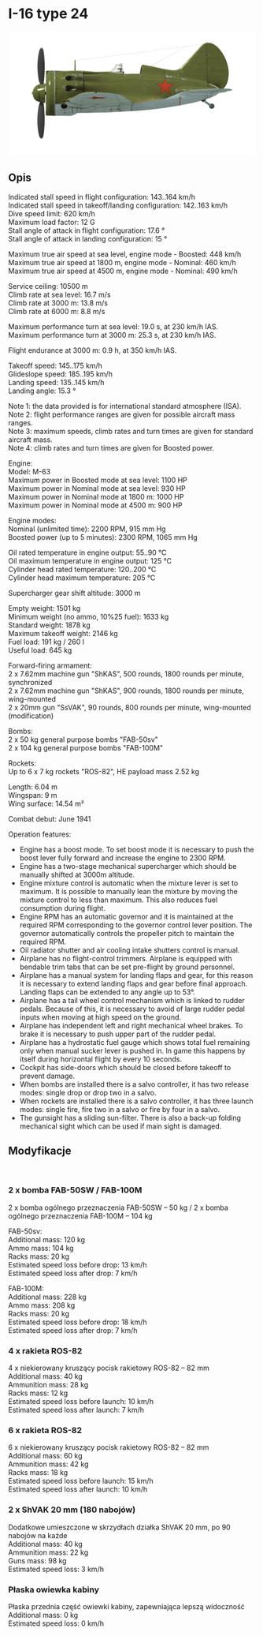 # I-16 type 24  
  
![i16t24](../images/i16t24.png)  
  
## Opis  
  
Indicated stall speed in flight configuration: 143..164 km/h  
Indicated stall speed in takeoff/landing configuration: 142..163 km/h  
Dive speed limit: 620 km/h  
Maximum load factor: 12 G  
Stall angle of attack in flight configuration: 17.6 °  
Stall angle of attack in landing configuration: 15 °  
  
Maximum true air speed at sea level, engine mode - Boosted: 448 km/h  
Maximum true air speed at 1800 m, engine mode - Nominal: 460 km/h  
Maximum true air speed at 4500 m, engine mode - Nominal: 490 km/h  
  
Service ceiling: 10500 m  
Climb rate at sea level: 16.7 m/s  
Climb rate at 3000 m: 13.8 m/s  
Climb rate at 6000 m: 8.8 m/s  
  
Maximum performance turn at sea level: 19.0 s, at 230 km/h IAS.  
Maximum performance turn at 3000 m: 25.3 s, at 230 km/h IAS.  
  
Flight endurance at 3000 m: 0.9 h, at 350 km/h IAS.  
  
Takeoff speed: 145..175 km/h  
Glideslope speed: 185..195 km/h  
Landing speed: 135..145 km/h  
Landing angle: 15.3 °  
  
Note 1: the data provided is for international standard atmosphere (ISA).  
Note 2: flight performance ranges are given for possible aircraft mass ranges.  
Note 3: maximum speeds, climb rates and turn times are given for standard aircraft mass.  
Note 4: climb rates and turn times are given for Boosted power.  
  
Engine:  
Model: M-63  
Maximum power in Boosted mode at sea level: 1100 HP  
Maximum power in Nominal mode at sea level: 930 HP  
Maximum power in Nominal mode at 1800 m: 1000 HP  
Maximum power in Nominal mode at 4500 m: 900 HP  
  
Engine modes:  
Nominal (unlimited time): 2200 RPM, 915 mm Hg  
Boosted power (up to 5 minutes): 2300 RPM, 1065 mm Hg  
  
Oil rated temperature in engine output: 55..90 °C  
Oil maximum temperature in engine output: 125 °C  
Cylinder head rated temperature: 120..200 °C  
Cylinder head maximum temperature: 205 °C  
  
Supercharger gear shift altitude: 3000 m  
  
Empty weight: 1501 kg  
Minimum weight (no ammo, 10%25 fuel): 1633 kg  
Standard weight: 1878 kg  
Maximum takeoff weight: 2146 kg  
Fuel load: 191 kg / 260 l  
Useful load: 645 kg  
  
Forward-firing armament:  
2 x 7.62mm machine gun "ShKAS", 500 rounds, 1800 rounds per minute, synchronized  
2 x 7.62mm machine gun "ShKAS", 900 rounds, 1800 rounds per minute, wing-mounted  
2 x 20mm gun "SsVAK", 90 rounds, 800 rounds per minute, wing-mounted (modification)  
  
Bombs:  
2 x 50 kg general purpose bombs "FAB-50sv"  
2 x 104 kg general purpose bombs "FAB-100M"  
  
Rockets:  
Up to 6 x 7 kg rockets "ROS-82", HE payload mass 2.52 kg  
  
Length: 6.04 m  
Wingspan: 9 m  
Wing surface: 14.54 m²  
  
Combat debut: June 1941  
  
Operation features:  
- Engine has a boost mode. To set boost mode it is necessary to push the boost lever fully forward and increase the engine to 2300 RPM.  
- Engine has a two-stage mechanical supercharger which should be manually shifted at 3000m altitude.  
- Engine mixture control is automatic when the mixture lever is set to maximum. It is possible to manually lean the mixture by moving the mixture control to less than maximum. This also reduces fuel consumption during flight.  
- Engine RPM has an automatic governor and it is maintained at the required RPM corresponding to the governor control lever position. The governor automatically controls the propeller pitch to maintain the required RPM.  
- Oil radiator shutter and air cooling intake shutters control is manual.  
- Airplane has no flight-control trimmers. Airplane is equipped with bendable trim tabs that can be set pre-flight by ground personnel.  
- Airplane has a manual system for landing flaps and gear, for this reason it is necessary to extend landing flaps and gear before final approach. Landing flaps can be extended to any angle up to 53°.  
- Airplane has a tail wheel control mechanism which is linked to rudder pedals. Because of this, it is necessary to avoid of large rudder pedal inputs when moving at high speed on the ground.  
- Airplane has independent left and right mechanical wheel brakes. To brake it is necessary to push upper part of the rudder pedal.  
- Airplane has a hydrostatic fuel gauge which shows total fuel remaining only when manual sucker lever is pushed in. In game this happens by itself during horizontal flight by every 10 seconds.  
- Cockpit has side-doors which should be closed before takeoff to prevent damage.  
- When bombs are installed there is a salvo controller, it has two release modes: single drop or drop two in a salvo.  
- When rockets are installed there is a salvo controller, it has three launch modes: single fire, fire two in a salvo or fire by four in a salvo.  
- The gunsight has a sliding sun-filter. There is also a back-up folding mechanical sight which can be used if main sight is damaged.  
  
## Modyfikacje  
  ﻿
  
  
### 2 x bomba FAB-50SW / FAB-100M  
  
2 x bomba ogólnego przeznaczenia FAB-50SW – 50 kg / 2 x bomba ogólnego przeznaczenia FAB-100M – 104 kg  
  
FAB-50sv:  
Additional mass: 120 kg  
Ammo mass: 104 kg  
Racks mass: 20 kg  
Estimated speed loss before drop: 13 km/h  
Estimated speed loss after drop: 7 km/h  
  
FAB-100M:  
Additional mass: 228 kg  
Ammo mass: 208 kg  
Racks mass: 20 kg  
Estimated speed loss before drop: 18 km/h  
Estimated speed loss after drop: 7 km/h  ﻿
  
  
### 4 x rakieta ROS-82  
  
4 x niekierowany kruszący pocisk rakietowy ROS-82 – 82 mm  
Additional mass: 40 kg  
Ammunition mass: 28 kg  
Racks mass: 12 kg  
Estimated speed loss before launch: 10 km/h  
Estimated speed loss after launch: 7 km/h  ﻿
  
  
### 6 x rakieta ROS-82  
  
6 x niekierowany kruszący pocisk rakietowy ROS-82 – 82 mm  
Additional mass: 60 kg  
Ammunition mass: 42 kg  
Racks mass: 18 kg  
Estimated speed loss before launch: 15 km/h  
Estimated speed loss after launch: 10 km/h  ﻿
  
  
### 2 x ShVAK 20 mm (180 nabojów)  
  
Dodatkowe umieszczone w skrzydłach działka ShVAK 20 mm, po 90 nabojów na każde  
Additional mass: 40 kg  
Ammunition mass: 22 kg  
Guns mass: 98 kg  
Estimated speed loss: 3 km/h  ﻿
  
  
### Płaska owiewka kabiny  
  
Płaska przednia część owiewki kabiny, zapewniająca lepszą widoczność  
Additional mass: 0 kg  
Estimated speed loss: 0 km/h  
